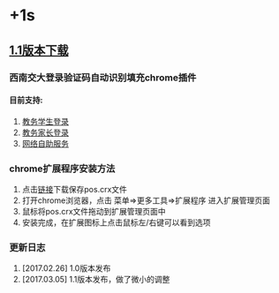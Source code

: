 # +1s
## [1.1版本下载](https://github.com/wzbazinga/pos/raw/master/pos.crx)
### 西南交大登录验证码自动识别填充chrome插件  
#### 目前支持:
1. [教务学生登录](http://jiaowu.swjtu.edu.cn/service/login.jsp?user_type=student)  
2. [教务家长登录](http://dean.swjtu.edu.cn/service/login.jsp?user_type=genearch)  
3. [网络自助服务](http://service.swjtu.edu.cn:8080/selfservice/)  

### chrome扩展程序安装方法
1. 点击[链接](https://github.com/wzbazinga/pos/raw/master/pos.crx)下载保存pos.crx文件
2. 打开chrome浏览器，点击 菜单=>更多工具=>扩展程序 进入扩展管理页面
3. 鼠标将pos.crx文件拖动到扩展管理页面中
4. 安装完成，在扩展图标上点击鼠标左/右键可以看到选项

### 更新日志
1. [2017.02.26] 1.0版本发布
2. [2017.03.05] 1.1版本发布，做了微小的调整